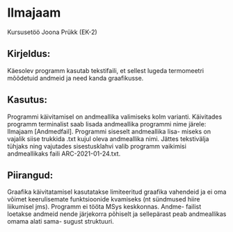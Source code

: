# Ilmajaam
Kursusetöö Joona Prükk (EK-2)

## Kirjeldus:
Käesolev programm kasutab tekstifaili, et sellest lugeda termomeetri mõõdetuid andmeid ja need kanda
graafikusse.

## Kasutus: 
Programmi käivitamisel on andmeallika valimiseks kolm varianti. Käivitades programm terminalist saab
lisada andmeallika programmi nime järele: Ilmajaam [Andmedfail]. Programmi siseselt andmeallika lisa-
miseks on vajalik siise trukkida .txt kujul oleva andmeallika nimi. Jättes tekstivälja tühjaks ning
vajutades sisestusklahvi valib programm vaikimisi andmeallikaks faili ARC-2021-01-24.txt.

## Piirangud:
Graafika käivitatamisel kasutatakse limiteeritud graafika vahendeid ja ei oma võimet keerulisemate
funktsioonide kvamiseks (nt sündmused hiire liikumisel jms). Programm ei tööta MSys keskkonnas. Andme-
failist loetakse andmeid nende järjekorra põhiselt ja sellepärast peab andmeallikas omama alati sama-
sugust struktuuri.